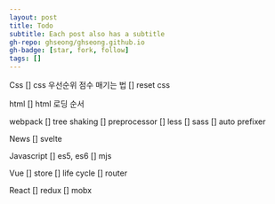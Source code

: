 ```yaml
---
layout: post
title: Todo
subtitle: Each post also has a subtitle
gh-repo: ghseong/ghseong.github.io
gh-badge: [star, fork, follow]
tags: []
---
```


Css
[] css 우선순위 점수 매기는 법
[] reset css

html
[] html 로딩 순서

webpack
[] tree shaking
[] preprocessor
[] less
[] sass
[] auto prefixer

News
[] svelte

Javascript
[] es5, es6
[] mjs

Vue
[] store
[] life cycle
[] router

React
[] redux
[] mobx